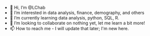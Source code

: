 - 👋 Hi, I’m @LChab
- 👀 I’m interested in data analysis, finance, demography, and others
- 🌱 I’m currently learning data analysis, python, SQL, R.
- 💞️ I’m looking to collaborate on nothing yet, let me learn a bit more!
- 📫 How to reach me - I will update that later; I'm new here.

<!---
LChab/LChab is a ✨ special ✨ repository because its `README.md` (this file) appears on your GitHub profile.
You can click the Preview link to take a look at your changes.
--->
